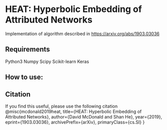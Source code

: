 # HEAT: Hyperbolic Embedding of Attributed Networks
Implementation of algorithm described in https://arxiv.org/abs/1903.03036

## Requirements
Python3
Numpy
Scipy
Scikit-learn
Keras

## How to use:

## Citation
If you find this useful, please use the following citation
@misc{mcdonald2019heat,
    title={HEAT: Hyperbolic Embedding of Attributed Networks},
    author={David McDonald and Shan He},
    year={2019},
    eprint={1903.03036},
    archivePrefix={arXiv},
    primaryClass={cs.SI}
}
